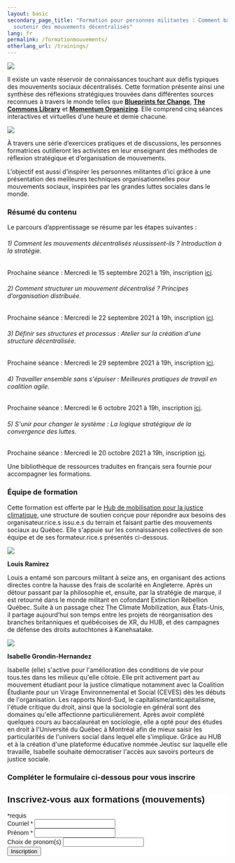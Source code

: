 ```yaml
---
layout: basic
secondary_page_title: "Formation pour personnes militantes : Comment bâtir et
  soutenir des mouvements décentralisés"
lang: fr
permalink: /formationmouvements/
otherlang_url: /trainings/
---
```

![](/media/18.png)

Il existe un vaste réservoir de connaissances touchant aux défis typiques des mouvements sociaux décentralisés. Cette formation présente ainsi une synthèse des réflexions stratégiques trouvées dans différentes sources reconnues à travers le monde telles que **[Blueprints for Change](https://blueprintsfc.org/)**, **[The Commons Library](https://commonslibrary.org/)** et **[Momentum Organizing](https://www.momentumcommunity.org/)**. Elle comprend cinq séances interactives et virtuelles d’une heure et demie chacune. 

![](/media/slide2600200.png)

À travers une série d’exercices pratiques et de discussions, les personnes formatrices outilleront les activistes en leur enseignant des méthodes de réflexion stratégique et d’organisation de mouvements. 

L’objectif est aussi d’inspirer les personnes militantes d’ici grâce à une présentation des meilleures techniques organisationnelles pour mouvements sociaux, inspirées par les grandes luttes sociales dans le monde.



### **Résumé du contenu**

Le parcours d’apprentissage se résume par les étapes suivantes : 

###### 1) Comment les mouvements décentralisés réussissent-ils ? Introduction à la stratégie. 

Prochaine séance : Mercredi le 15 septembre 2021 à 19h, inscription [ici](https://us02web.zoom.us/meeting/register/tZErc-GurDIrE9ZpJg9vrfSWJtPXA_-RfN1k).

###### 2) Comment structurer un mouvement décentralisé ? Principes d’organisation distribuée. 

Prochaine séance : Mercredi le 22 septembre 2021 à 19h, inscription [ici](https://us02web.zoom.us/meeting/register/tZYtf-yrqDosH9HterTEoygUEV0-y71CckzL).

###### 3) Définir ses structures et processus : Atelier sur la création d'une structure décentralisée. 

Prochaine séance : Mercredi le 29 septembre 2021 à 19h, inscription [ici](https://us02web.zoom.us/meeting/register/tZIvc-CuqDMtGdPXqGkXJdRfghOFE0nqq27z).

###### 4) Travailler ensemble sans s'épuiser : Meilleures pratiques de travail en coalition agile.  

Prochaine séance : Mercredi le 6 octobre 2021 à 19h, inscription [ici](https://us02web.zoom.us/meeting/register/tZ0sdOygpjkrGNGb-H9PMBa6JGylnygAuByw).

###### 5) S'unir pour changer le système : La logique stratégique de la convergence des luttes. 

Prochaine séance : Mercredi le 20 octobre 2021 à 19h, inscription [ici](https://us02web.zoom.us/meeting/register/tZAlcO6srjMoG9KquLKzZoY02wuJco-MggWL).

Une bibliothèque de ressources traduites en français sera fournie pour accompagner les formations.

### **Équipe de formation** 

Cette formation est offerte par le [Hub de mobilisation pour la justice climatique](https://www.lehub.ca/), une structure de soutien conçue pour répondre aux besoins des organisateur.rice.s issu.e.s du terrain et faisant partie des mouvements sociaux au Québec. Elle s'appuie sur les connaissances collectives de son équipe et de ses formateur.rice.s présentés ci-dessous.

![](/media/4.png)

**Louis Ramirez**

Louis a entamé son parcours militant à seize ans, en organisant des actions directes contre la hausse des frais de scolarité en Angleterre. Après un détour passant par la philosophie et, ensuite, par la stratégie de marque, il est retourné dans le monde militant en cofondant Extinction Rébellion Québec. Suite à un passage chez The Climate Mobilization, aux États-Unis, il partage aujourd’hui son temps entre les projets de réorganisation des branches britanniques et québécoises de XR, du HUB, et des campagnes de défense des droits autochtones à Kanehsatake.

![](/media/3.png)

**Isabelle Grondin-Hernandez**

Isabelle (elle) s'active pour l'amélioration des conditions de vie pour tous.tes dans les milieux qu'elle côtoie. Elle prit activement part au mouvement étudiant pour la justice climatique notamment avec la Coalition Étudiante pour un Virage Environnemental et Social (CEVES) dès les débuts de l'organisation. Les rapports Nord-Sud, le capitalisme/anticapitalisme, l'étude critique du droit, ainsi que la sociologie en général sont des domaines qu'elle affectionne particulièrement. Après avoir complété quelques cours au baccalauréat en sociologie, elle a  opté pour des études en droit à l'Université du Québec à Montréal afin de mieux saisir les particularités de l'univers social dans lequel elle s'implique. Grâce au HUB et à la création d'une plateforme éducative nommée Jeutisc sur laquelle elle travaille, Isabelle souhaite démocratiser l'accès aux savoirs porteurs de justice sociale.

### **Compléter le formulaire ci-dessous pour vous inscrire**

<!-- Begin Mailchimp Signup Form -->

<link href="//cdn-images.mailchimp.com/embedcode/classic-10_7.css" rel="stylesheet" type="text/css">
<style type="text/css">
	#mc_embed_signup{background:#fff; clear:left; font:14px Helvetica,Arial,sans-serif; }
	/* Add your own Mailchimp form style overrides in your site stylesheet or in this style block.
	   We recommend moving this block and the preceding CSS link to the HEAD of your HTML file. */
</style>
<div id="mc_embed_signup">
<form action="https://lehub.us7.list-manage.com/subscribe/post?u=6da6ef9a2de17cfdceb029edc&amp;id=55bdf72573&SIGNUP=fmouvements" method="post" id="mc-embedded-subscribe-form" name="mc-embedded-subscribe-form" class="validate" target="_blank" novalidate>
    <div id="mc_embed_signup_scroll">
	<h2>Inscrivez-vous aux formations (mouvements)</h2>
<div class="indicates-required"><span class="asterisk">*</span>requis</div>
<div class="mc-field-group">
	<label for="mce-EMAIL">Courriel  <span class="asterisk">*</span>
</label>
	<input type="email" value="" name="EMAIL" class="required email" id="mce-EMAIL">
</div>
<div class="mc-field-group">
	<label for="mce-FNAME">Prénom  <span class="asterisk">*</span>
</label>
	<input type="text" value="" name="FNAME" class="required" id="mce-FNAME">
</div>
<div class="mc-field-group">
	<label for="mce-LNAME">Choix de pronom(s) </label>
	<input type="text" value="" name="LNAME" class="" id="mce-LNAME">
</div>
	<div id="mce-responses" class="clear">
		<div class="response" id="mce-error-response" style="display:none"></div>
		<div class="response" id="mce-success-response" style="display:none"></div>
	</div>    <!-- real people should not fill this in and expect good things - do not remove this or risk form bot signups-->
    <div style="position: absolute; left: -5000px;" aria-hidden="true"><input type="text" name="b_6da6ef9a2de17cfdceb029edc_55bdf72573" tabindex="-1" value=""></div>
    <div class="clear"><input type="submit" value="Inscription" name="subscribe" id="mc-embedded-subscribe" class="button"></div>
    </div>
</form>
</div>
<script type='text/javascript' src='//s3.amazonaws.com/downloads.mailchimp.com/js/mc-validate.js'></script><script type='text/javascript'>(function($) {window.fnames = new Array(); window.ftypes = new Array();fnames[0]='EMAIL';ftypes[0]='email';fnames[1]='FNAME';ftypes[1]='text';fnames[2]='LNAME';ftypes[2]='text';fnames[3]='ADDRESS';ftypes[3]='address';fnames[4]='PHONE';ftypes[4]='phone';fnames[5]='BIRTHDAY';ftypes[5]='birthday'; /*
 * Translated default messages for the $ validation plugin.
 * Locale: FR
 */
$.extend($.validator.messages, {
        required: "Ce champ est requis.",
        remote: "Veuillez remplir ce champ pour continuer.",
        email: "Veuillez entrer une adresse email valide.",
        url: "Veuillez entrer une URL valide.",
        date: "Veuillez entrer une date valide.",
        dateISO: "Veuillez entrer une date valide (ISO).",
        number: "Veuillez entrer un nombre valide.",
        digits: "Veuillez entrer (seulement) une valeur numérique.",
        creditcard: "Veuillez entrer un numéro de carte de crédit valide.",
        equalTo: "Veuillez entrer une nouvelle fois la même valeur.",
        accept: "Veuillez entrer une valeur avec une extension valide.",
        maxlength: $.validator.format("Veuillez ne pas entrer plus de {0} caractères."),
        minlength: $.validator.format("Veuillez entrer au moins {0} caractères."),
        rangelength: $.validator.format("Veuillez entrer entre {0} et {1} caractères."),
        range: $.validator.format("Veuillez entrer une valeur entre {0} et {1}."),
        max: $.validator.format("Veuillez entrer une valeur inférieure ou égale à {0}."),
        min: $.validator.format("Veuillez entrer une valeur supérieure ou égale à {0}.")
});}(jQuery));var $mcj = jQuery.noConflict(true);</script>
<!--End mc_embed_signup-->